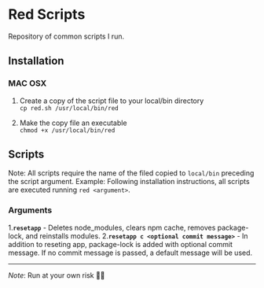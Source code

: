 # **Red Scripts**
Repository of common scripts I run.

## Installation

### MAC OSX
1. Create a copy of the script file to your local/bin directory<br/>
`cp red.sh /usr/local/bin/red`<br/>

2. Make the copy file an executable<br/>
`chmod +x /usr/local/bin/red`<br/>

## Scripts
Note: All scripts require the name of the filed copied to `local/bin` preceding the script argument. 
Example: Following installation instructions, all scripts are executed running `red <argument>`.

### Arguments
1.**`resetapp`** - Deletes node_modules, clears npm cache, removes package-lock, and reinstalls modules.
2.**`resetapp c `__`<optional commit message>`__** - In addition to reseting app, package-lock is added with optional commit message. If no commit message is passed, a default message will be used. 

---
_Note_:
Run at your own risk 🤷‍♂️ 
